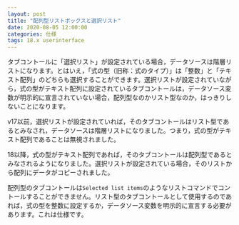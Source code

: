 ```yaml
---
layout: post
title: "配列型リストボックスと選択リスト"
date: 2020-08-05 12:00:00
categories: 仕様
tags: 18.x userinterface
---
```


タブコントールに「選択リスト」が設定されている場合，データソースは階層リストになります。とはいえ，「式の型（旧称：式のタイプ）」は「整数」と「テキスト配列」のどちらも選択することができます。選択リストが設定されていながら，式の型がテキスト配列に設定されているタブコントールは，データソース変数が明示的に宣言されていない場合，配列型なのかリスト型なのか，はっきりしないことになります。

v17以前，選択リストが設定されていれば，そのタブコントールはリスト型であるとみなされ，データソースは階層リストになりました。つまり，式の型がテキスト配列であることは無視されました。

18以降，式の型がテキスト配列であれば，そのタブコントールは配列型であるとみなされるようになりました。選択リストが設定されている場合，そのリストから配列にデータがコピーされました。

配列型のタブコントールは``Selected list items``のようなリストコマンドでコントールすることができません。リスト型のタブコントールとして使用するのであれば，式の型を整数に設定するか，データソース変数を明示的に宣言する必要があります。これは仕様です。

